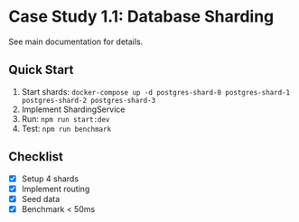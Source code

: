 # Case Study 1.1: Database Sharding

See main documentation for details.

## Quick Start

1. Start shards: `docker-compose up -d postgres-shard-0 postgres-shard-1 postgres-shard-2 postgres-shard-3`
2. Implement ShardingService
3. Run: `npm run start:dev`
4. Test: `npm run benchmark`

## Checklist

- [x] Setup 4 shards
- [x] Implement routing
- [x] Seed data
- [x] Benchmark < 50ms
